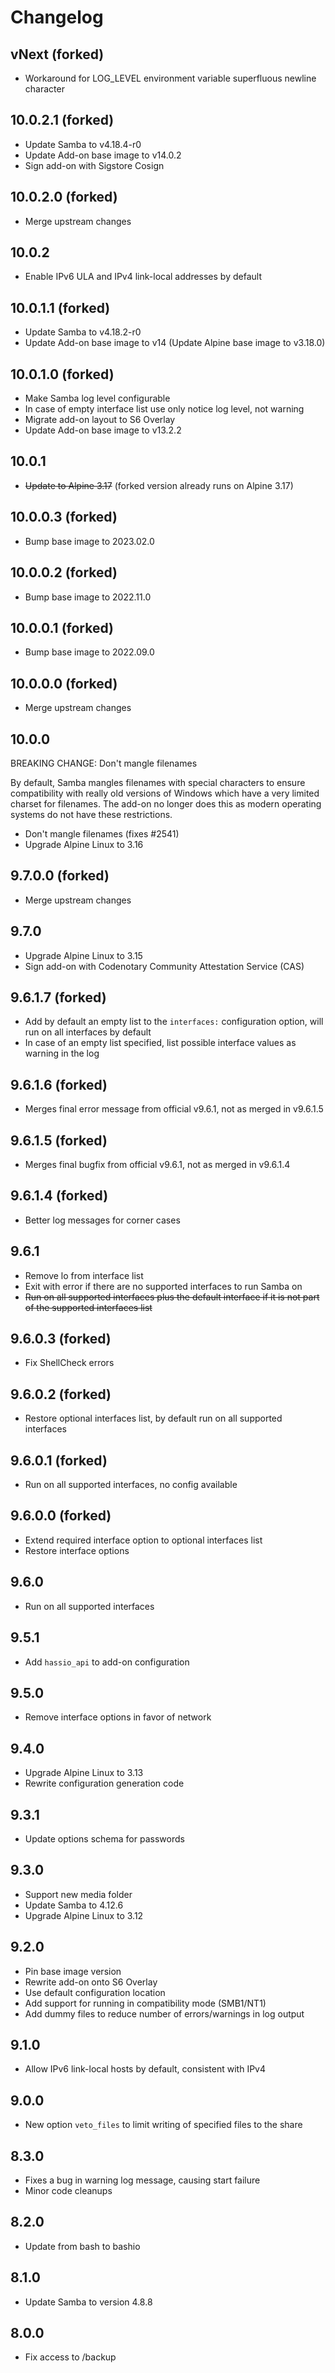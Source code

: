 # Changelog

## vNext (forked)

- Workaround for LOG_LEVEL environment variable superfluous newline character

## 10.0.2.1 (forked)

- Update Samba to v4.18.4-r0
- Update Add-on base image to v14.0.2
- Sign add-on with Sigstore Cosign

## 10.0.2.0 (forked)

- Merge upstream changes

## 10.0.2

- Enable IPv6 ULA and IPv4 link-local addresses by default

## 10.0.1.1 (forked)

- Update Samba to v4.18.2-r0
- Update Add-on base image to v14 (Update Alpine base image to v3.18.0)

## 10.0.1.0 (forked)

- Make Samba log level configurable
- In case of empty interface list use only notice log level, not warning
- Migrate add-on layout to S6 Overlay
- Update Add-on base image to v13.2.2

## 10.0.1

- ~~Update to Alpine 3.17~~ (forked version already runs on Alpine 3.17)

## 10.0.0.3 (forked)

- Bump base image to 2023.02.0

## 10.0.0.2 (forked)

- Bump base image to 2022.11.0

## 10.0.0.1 (forked)

- Bump base image to 2022.09.0

## 10.0.0.0 (forked)

- Merge upstream changes

## 10.0.0

BREAKING CHANGE: Don't mangle filenames

By default, Samba mangles filenames with special characters to ensure
compatibility with really old versions of Windows which have a very limited
charset for filenames. The add-on no longer does this as modern operating
systems do not have these restrictions.

- Don't mangle filenames (fixes #2541)
- Upgrade Alpine Linux to 3.16

## 9.7.0.0 (forked)

- Merge upstream changes

## 9.7.0

- Upgrade Alpine Linux to 3.15
- Sign add-on with Codenotary Community Attestation Service (CAS)

## 9.6.1.7 (forked)

- Add by default an empty list to the `interfaces:` configuration option, will run on all interfaces by default
- In case of an empty list specified, list possible interface values as warning in the log

## 9.6.1.6 (forked)

- Merges final error message from official v9.6.1, not as merged in v9.6.1.5

## 9.6.1.5 (forked)

- Merges final bugfix from official v9.6.1, not as merged in v9.6.1.4

## 9.6.1.4 (forked)

- Better log messages for corner cases

## 9.6.1

- Remove lo from interface list
- Exit with error if there are no supported interfaces to run Samba on
- ~~Run on all supported interfaces plus the default interface if it is not part of the supported interfaces list~~

## 9.6.0.3 (forked)

- Fix ShellCheck errors

## 9.6.0.2 (forked)

- Restore optional interfaces list, by default run on all supported interfaces

## 9.6.0.1 (forked)

- Run on all supported interfaces, no config available

## 9.6.0.0 (forked)

- Extend required interface option to optional interfaces list
- Restore interface options

## 9.6.0

- Run on all supported interfaces

## 9.5.1

- Add `hassio_api` to add-on configuration

## 9.5.0

- Remove interface options in favor of network

## 9.4.0

- Upgrade Alpine Linux to 3.13
- Rewrite configuration generation code

## 9.3.1

- Update options schema for passwords

## 9.3.0

- Support new media folder
- Update Samba to 4.12.6
- Upgrade Alpine Linux to 3.12

## 9.2.0

- Pin base image version
- Rewrite add-on onto S6 Overlay
- Use default configuration location
- Add support for running in compatibility mode (SMB1/NT1)
- Add dummy files to reduce number of errors/warnings in log output

## 9.1.0

- Allow IPv6 link-local hosts by default, consistent with IPv4

## 9.0.0

- New option `veto_files` to limit writing of specified files to the share

## 8.3.0

- Fixes a bug in warning log message, causing start failure
- Minor code cleanups

## 8.2.0

- Update from bash to bashio

## 8.1.0

- Update Samba to version 4.8.8

## 8.0.0

- Fix access to /backup
